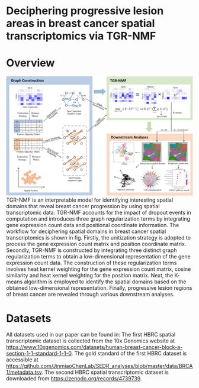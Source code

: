 # Deciphering progressive lesion areas in breast cancer spatial transcriptomics via TGR-NMF
# Overview
![flowchat](https://github.com/xiangshanxs/TGR-NMF/blob/main/TGR-NMF.jpg)
TGR-NMF is an interpretable model for identifying interesting spatial domains that reveal breast cancer progression by using spatial transcriptomic data. TGR-NMF accounts for the impact of dropout events in computation and introduces three graph regularization terms by integrating gene expression count data and positional coordinate information. The workflow for deciphering spatial domains in breast cancer spatial transcriptomics is shown in fig. Firstly, the unitization strategy is adopted to process the gene expression count matrix and position coordinate matrix. Secondly, TGR-NMF is constructed by integrating three distinct graph regularization terms to obtain a low-dimensional representation of the gene expression count data. The construction of these regularization terms involves heat kernel weighting for the gene expression count matrix, cosine similarity and heat kernel weighting for the position matrix. Next, the K-means algorithm is employed to identify the spatial domains based on the obtained low-dimensional representation. Finally, progressive lesion regions of breast cancer are revealed through various downstream analyses.
# Datasets
All datasets used in our paper can be found in:
The first HBRC spatial transcriptomic dataset is collected from the 10x Genomics website at https://www.10xgenomics.com/datasets/human-breast-cancer-block-a-section-1-1-standard-1-1-0. The gold standard of the first HBRC dataset is accessible at https://github.com/JinmiaoChenLab/SEDR_analyses/blob/master/data/BRCA1/metadata.tsv. The second HBRC spatial transcriptomic dataset is downloaded from https://zenodo.org/records/4739739.
